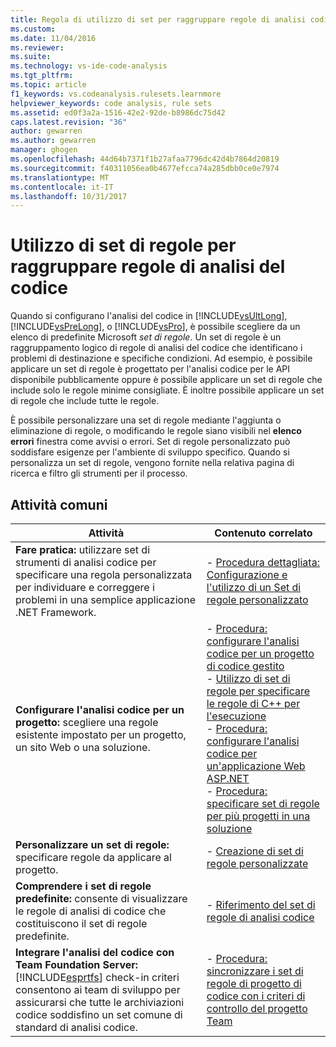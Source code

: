 ```yaml
---
title: Regola di utilizzo di set per raggruppare regole di analisi codice | Documenti Microsoft
ms.custom: 
ms.date: 11/04/2016
ms.reviewer: 
ms.suite: 
ms.technology: vs-ide-code-analysis
ms.tgt_pltfrm: 
ms.topic: article
f1_keywords: vs.codeanalysis.rulesets.learnmore
helpviewer_keywords: code analysis, rule sets
ms.assetid: ed0f3a2a-1516-42e2-92de-b8986dc75d42
caps.latest.revision: "36"
author: gewarren
ms.author: gewarren
manager: ghogen
ms.openlocfilehash: 44d64b7371f1b27afaa7796dc42d4b7864d20819
ms.sourcegitcommit: f40311056ea0b4677efcca74a285dbb0ce0e7974
ms.translationtype: MT
ms.contentlocale: it-IT
ms.lasthandoff: 10/31/2017
---
```

# <a name="using-rule-sets-to-group-code-analysis-rules"></a>Utilizzo di set di regole per raggruppare regole di analisi del codice
Quando si configurano l'analisi del codice in [!INCLUDE[vsUltLong](../code-quality/includes/vsultlong_md.md)], [!INCLUDE[vsPreLong](../code-quality/includes/vsprelong_md.md)], o [!INCLUDE[vsPro](../code-quality/includes/vspro_md.md)], è possibile scegliere da un elenco di predefinite Microsoft *set di regole*. Un set di regole è un raggruppamento logico di regole di analisi del codice che identificano i problemi di destinazione e specifiche condizioni. Ad esempio, è possibile applicare un set di regole è progettato per l'analisi codice per le API disponibile pubblicamente oppure è possibile applicare un set di regole che include solo le regole minime consigliate. È inoltre possibile applicare un set di regole che include tutte le regole.  
  
 È possibile personalizzare una set di regole mediante l'aggiunta o eliminazione di regole, o modificando le regole siano visibili nel **elenco errori** finestra come avvisi o errori. Set di regole personalizzato può soddisfare esigenze per l'ambiente di sviluppo specifico. Quando si personalizza un set di regole, vengono fornite nella relativa pagina di ricerca e filtro gli strumenti per il processo.  
  
## <a name="common-tasks"></a>Attività comuni  
  
|Attività|Contenuto correlato|  
|----------|---------------------|  
|**Fare pratica:** utilizzare set di strumenti di analisi codice per specificare una regola personalizzata per individuare e correggere i problemi in una semplice applicazione .NET Framework.|-   [Procedura dettagliata: Configurazione e l'utilizzo di un Set di regole personalizzato](../code-quality/walkthrough-configuring-and-using-a-custom-rule-set.md)|  
|**Configurare l'analisi codice per un progetto:** scegliere una regole esistente impostato per un progetto, un sito Web o una soluzione.|-   [Procedura: configurare l'analisi codice per un progetto di codice gestito](../code-quality/how-to-configure-code-analysis-for-a-managed-code-project.md)<br />-   [Utilizzo di set di regole per specificare le regole di C++ per l'esecuzione](../code-quality/using-rule-sets-to-specify-the-cpp-rules-to-run.md)<br />-   [Procedura: configurare l'analisi codice per un'applicazione Web ASP.NET](../code-quality/how-to-configure-code-analysis-for-an-aspnet-web-application.md)<br />-   [Procedura: specificare set di regole per più progetti in una soluzione](../code-quality/how-to-specify-managed-code-rule-sets-for-multiple-projects-in-a-solution.md)|  
|**Personalizzare un set di regole:** specificare regole da applicare al progetto.|-   [Creazione di set di regole personalizzate](../code-quality/creating-custom-code-analysis-rule-sets.md)|  
|**Comprendere i set di regole predefinite:** consente di visualizzare le regole di analisi di codice che costituiscono il set di regole predefinite.|-   [Riferimento del set di regole di analisi codice](../code-quality/code-analysis-rule-set-reference.md)|  
|**Integrare l'analisi del codice con Team Foundation Server:** [!INCLUDE[esprtfs](../code-quality/includes/esprtfs_md.md)] check-in criteri consentono ai team di sviluppo per assicurarsi che tutte le archiviazioni codice soddisfino un set comune di standard di analisi codice.|-   [Procedura: sincronizzare i set di regole di progetto di codice con i criteri di controllo del progetto Team](../code-quality/how-to-synchronize-code-project-rule-sets-with-team-project-check-in-policy.md)|